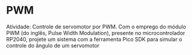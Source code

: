 # PWM
Atividade: Controle de servomotor por PWM.  Com o emprego do módulo PWM (do inglês, Pulse Width Modulation),  presente no microcontrolador RP2040, projete um sistema com a  ferramenta Pico SDK para simular o controle do ângulo de um  servomotor
